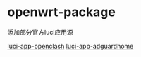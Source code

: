 # openwrt-package
添加部分官方luci应用源

[luci-app-openclash](https://github.com/vernesong/OpenClash.git)
[luci-app-adguardhome](https://github.com/rufengsuixing/luci-app-adguardhome.git)

